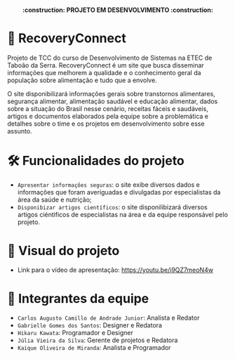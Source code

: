 <h4 align="center"> 
	:construction:  PROJETO EM DESENVOLVIMENTO  :construction:
</h4>

# :green_heart: RecoveryConnect
Projeto de TCC do curso de Desenvolvimento de Sistemas na ETEC de Taboão da Serra. RecoveryConnect é um site que busca disseminar informações que melhorem a qualidade e o conhecimento geral da população sobre alimentação e tudo que a envolve.

O site disponibilizará informações gerais sobre transtornos alimentares, segurança alimentar, alimentação saudável e educação alimentar, dados sobre a situação do Brasil nesse cenário, receitas fáceis e saudáveis, artigos e documentos elaborados pela equipe sobre a problemática e detalhes sobre o time e os projetos em desenvolvimento sobre esse assunto.

# 🛠️ Funcionalidades do projeto
- `Apresentar informações seguras`: o site exibe diversos dados e informações que foram averiguadas e divulgadas por especialistas da área da saúde e nutrição;
- `Disponibizar artigos científicos`: o site disponilibizará diversos artigos ciéntificos de especialistas na área e da equipe responsável pelo projeto.

# 📖 Visual do projeto
- Link para o vídeo de apresentação: https://youtu.be/i9QZ7meoN4w

# 🤵 Integrantes da equipe
- `Carlos Augusto Camillo de Andrade Junior`: Analista e Redator
- `Gabrielle Gomes dos Santos`: Designer e Redatora
- `Hikaru Kawata`: Programador e Designer
- `Júlia Vieira da Silva`: Gerente de projetos e Redatora
- `Kaique Oliveira de Miranda`: Analista e Programador
